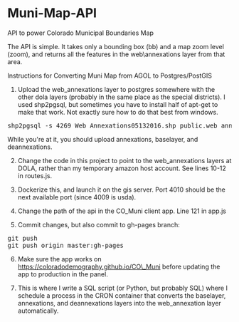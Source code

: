 # Muni-Map-API
API to power Colorado Municipal Boundaries Map


The API is simple.  It takes only a bounding box (bb) and a map zoom level (zoom), and returns all the features in the web\annexations layer from that area.



Instructions for Converting Muni Map from AGOL to Postgres/PostGIS

1.  Upload the web\_annexations layer to postgres somewhere with the other dola layers (probably in the same place as the special districts).  I used shp2pgsql, but sometimes you have to install half of apt-get to make that work.  Not exactly sure how to do that best from windows.

<pre>
shp2pgsql -s 4269 Web_Annexations05132016.shp public.web_annexations | psql -h localhost -d postgres -U postgres
</pre>

While you're at it, you should upload annexations, baselayer, and deannexations.

2.  Change the code in this project to point to the web\_annexations layers at DOLA, rather than my temporary amazon host account.  See lines 10-12 in routes.js.

3.  Dockerize this, and launch it on the gis server.  Port 4010 should be the next available port (since 4009 is usda).

4.  Change the path of the api in the CO\_Muni client app.  Line 121 in app.js

5.  Commit changes, but also commit to gh-pages branch:

<pre>
git push
git push origin master:gh-pages
</pre>

6.  Make sure the app works on https://coloradodemography.github.io/CO\_Muni before updating the app to production in the panel.

7.  This is where I write a SQL script (or Python, but probably SQL) where I schedule a process in the CRON container that converts the baselayer, annexations, and deannexations layers into the web\_annexation layer automatically.
